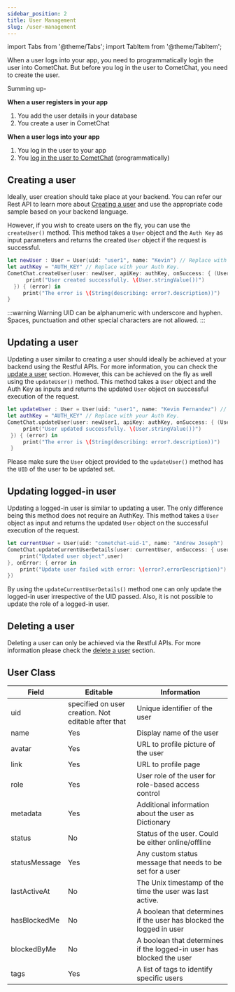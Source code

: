 ```yaml
---
sidebar_position: 2
title: User Management
slug: /user-management
---
```


import Tabs from '@theme/Tabs';
import TabItem from '@theme/TabItem';

When a user logs into your app, you need to programmatically login the user into CometChat. But before you log in the user to CometChat, you need to create the user.

Summing up-

**When a user registers in your app**

1. You add the user details in your database
2. You create a user in CometChat

**When a user logs into your app**

1. You log in the user to your app
2. You [log in the user to CometChat](./authentication-overview) (programmatically)

## Creating a user

Ideally, user creation should take place at your backend. You can refer our Rest API to learn more about [Creating a user](https://api-explorer.cometchat.com/reference/creates-user) and use the appropriate code sample based on your backend language.

However, if you wish to create users on the fly, you can use the `createUser()` method. This method takes a `User` object and the `Auth Key` as input parameters and returns the created `User` object if the request is successful.

<Tabs>
<TabItem value="Swift" label="Swift">

```swift
let newUser : User = User(uid: "user1", name: "Kevin") // Replace with your uid and the name for the user to be created.
let authKey = "AUTH_KEY" // Replace with your Auth Key.
CometChat.createUser(user: newUser, apiKey: authKey, onSuccess: { (User) in
      print("User created successfully. \(User.stringValue())")
  }) { (error) in
     print("The error is \(String(describing: error?.description))")
}

```

</TabItem>
</Tabs>

:::warning Warning
UID can be alphanumeric with underscore and hyphen. Spaces, punctuation and other special characters are not allowed.
:::

## Updating a user

Updating a user similar to creating a user should ideally be achieved at your backend using the Restful APIs. For more information, you can check the [update a user](https://api-explorer.cometchat.com/reference/update-user) section. However, this can be achieved on the fly as well using the `updateUser()` method. This method takes a `User` object and the Auth Key as inputs and returns the updated `User` object on successful execution of the request.

<Tabs>
<TabItem value="Swift" label="Swift">

```swift
let updateUser : User = User(uid: "user1", name: "Kevin Fernandez") // Replace with your uid and the name for the user to be created.
let authKey = "AUTH_KEY" // Replace with your Auth Key.
CometChat.updateUser(user: newUser1, apiKey: authKey, onSuccess: { (User) in
     print("User updated successfully. \(User.stringValue())")
 }) { (error) in
     print("The error is \(String(describing: error?.description))")
 }

```

</TabItem>
</Tabs>

Please make sure the `User` object provided to the `updateUser()` method has the `UID` of the user to be updated set.

## Updating logged-in user

Updating a logged-in user is similar to updating a user. The only difference being this method does not require an AuthKey. This method takes a `User` object as input and returns the updated `User` object on the successful execution of the request.

<Tabs>
<TabItem value="Swift" label="Swift">

```swift
let currentUser = User(uid: "cometchat-uid-1", name: "Andrew Joseph")
CometChat.updateCurrentUserDetails(user: currentUser, onSuccess: { user in
	print("Updated user object",user)
}, onError: { error in
	print("Update user failed with error: \(error?.errorDescription)")
})

```

</TabItem>
</Tabs>

By using the `updateCurrentUserDetails()` method one can only update the logged-in user irrespective of the UID passed. Also, it is not possible to update the role of a logged-in user.

## Deleting a user

Deleting a user can only be achieved via the Restful APIs. For more information please check the [delete a user](https://api-explorer.cometchat.com/reference/delete-user) section.

## User Class

| Field         | Editable                                            | Information                                                          |
| ------------- | --------------------------------------------------- | -------------------------------------------------------------------- |
| uid           | specified on user creation. Not editable after that | Unique identifier of the user                                        |
| name          | Yes                                                 | Display name of the user                                             |
| avatar        | Yes                                                 | URL to profile picture of the user                                   |
| link          | Yes                                                 | URL to profile page                                                  |
| role          | Yes                                                 | User role of the user for role-based access control                  |
| metadata      | Yes                                                 | Additional information about the user as Dictionary                  |
| status        | No                                                  | Status of the user. Could be either online/offline                   |
| statusMessage | Yes                                                 | Any custom status message that needs to be set for a user            |
| lastActiveAt  | No                                                  | The Unix timestamp of the time the user was last active.             |
| hasBlockedMe  | No                                                  | A boolean that determines if the user has blocked the logged in user |
| blockedByMe   | No                                                  | A boolean that determines if the logged-in user has blocked the user |
| tags          | Yes                                                 | A list of tags to identify specific users                            |
